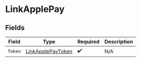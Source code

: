 # LinkApplePay


## Fields

| Field                                                         | Type                                                          | Required                                                      | Description                                                   |
| ------------------------------------------------------------- | ------------------------------------------------------------- | ------------------------------------------------------------- | ------------------------------------------------------------- |
| `Token`                                                       | [LinkApplePayToken](../../models/shared/linkapplepaytoken.md) | :heavy_check_mark:                                            | N/A                                                           |